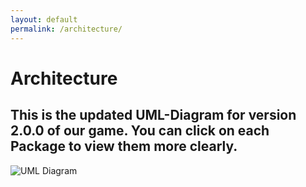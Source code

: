 ```yaml
---
layout: default
permalink: /architecture/
---
```



# Architecture
## This is the updated UML-Diagram for version 2.0.0 of our game. You can click on each Package to view them more clearly.

![UML Diagram](https://www.mario.shardsoftware.tk/img/full.svg)